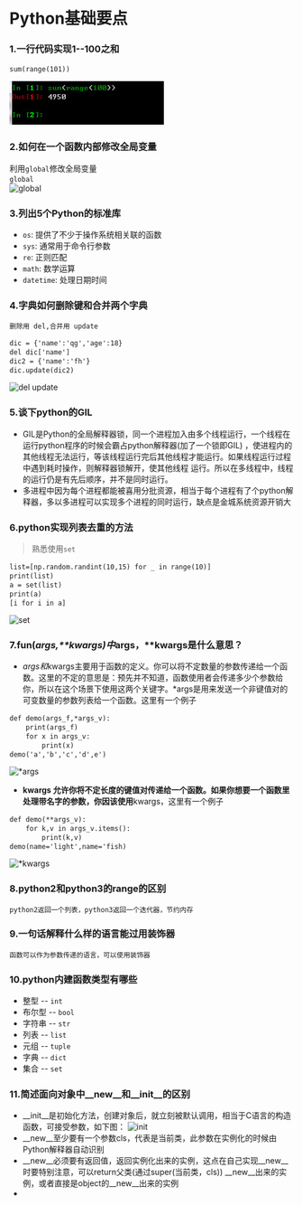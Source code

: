 # Python基础要点

### 1.一行代码实现1--100之和
```
sum(range(101))
```
![img](https://github.com/QGtiger/study/blob/master/Python_image/1.jpg)

### 2.如何在一个函数内部修改全局变量
利用`global`修改全局变量<br>
```global```<br>
![global](https://github.com/QGtiger/study/blob/master/Python_image/2.jpg)

### 3.列出5个Python的标准库
* `os`: 提供了不少于操作系统相关联的函数
* `sys`: 通常用于命令行参数
* `re`: 正则匹配
* `math`: 数学运算
* `datetime`: 处理日期时间

### 4.字典如何删除键和合并两个字典
    删除用 del,合并用 update
```
dic = {'name':'qg','age':18}
del dic['name']
dic2 = {'name':'fh'}
dic.update(dic2)
```
![del update](https://github.com/QGtiger/study/blob/master/Python_image/3.jpg)

### 5.谈下python的GIL
* GIL是Python的全局解释器锁，同一个进程加入由多个线程运行，一个线程在运行python程序的时候会霸占python解释器(加了一个锁即GIL)
，使进程内的其他线程无法运行，等该线程运行完后其他线程才能运行。如果线程运行过程中遇到耗时操作，则解释器锁解开，使其他线程
运行。所以在多线程中，线程的运行仍是有先后顺序，并不是同时运行。
* 多进程中因为每个进程都能被喜用分批资源，相当于每个进程有了个python解释器，多以多进程可以实现多个进程的同时运行，缺点是金城系统资源开销大

### 6.python实现列表去重的方法
>熟悉使用`set`
```
list=[np.random.randint(10,15) for _ in range(10)]
print(list)
a = set(list)
print(a)
[i for i in a]
```
![set](https://github.com/QGtiger/study/blob/master/Python_image/6.jpg)

### 7.fun(*args,**kwargs)中*args，**kwargs是什么意思？
* *args和*kwargs主要用于函数的定义。你可以将不定数量的参数传递给一个函数。这里的不定的意思是：预先并不知道，函数使用者会传递多少个参数给你，所以在这个场景下使用这两个关键字。*args是用来发送一个非键值对的可变数量的参数列表给一个函数。这里有一个例子
```
def demo(args_f,*args_v):
    print(args_f)
    for x in args_v:
        print(x)
demo('a','b','c','d',e')
```
![*args](https://github.com/QGtiger/study/blob/master/Python_image/7.jpg)

* **kwargs 允许你将不定长度的键值对传递给一个函数。如果你想要一个函数里处理带名字的参数，你因该使用**kwargs，这里有一个例子
```
def demo(**args_v):
    for k,v in args_v.items():
        print(k,v)
demo(name='light',name='fish)
```
![*kwargs](https://github.com/QGtiger/study/blob/master/Python_image/7-2.jpg)

### 8.python2和python3的range的区别
```python2返回一个列表，python3返回一个迭代器，节约内存```

### 9.一句话解释什么样的语言能过用装饰器
```函数可以作为参数传递的语言，可以使用装饰器```

### 10.python内建函数类型有哪些
* 整型 -- `int`
* 布尔型 -- `bool`
* 字符串 -- `str`
* 列表 -- `list`
* 元组 -- `tuple`
* 字典 -- `dict`
* 集合 -- `set`

### 11.简述面向对象中__new__和__init__的区别
* __init__是初始化方法，创建对象后，就立刻被默认调用，相当于C语言的构造函数，可接受参数，如下图：
![__init__](https://github.com/QGtiger/study/blob/master/Python_image/11.jpg)
* __new__至少要有一个参数cls，代表是当前类，此参数在实例化的时候由Python解释器自动识别
* __new__必须要有返回值，返回实例化出来的实例，这点在自己实现__new__时要特别注意，可以return父类(通过super(当前类，cls)) __new__出来的实例，或者直接是object的__new__出来的实例
* 
